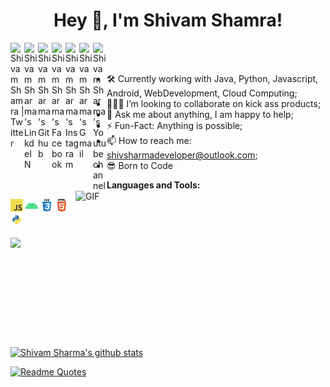 <html lang="en">
  <head>
    <meta charset="utf-8">
    <meta name="viewport" content="width=device-width, initial-scale=1, shrink-to-fit=no">

   
  </head>
  <body>
  <center><h1>Hey 👋, I'm Shivam Shamra!</h1></center>
  
  <a href="https://twitter.com/ShivamSharmaDev" rel="nofollow">
  <img align="left" alt="Shivam Shamra | Twitter" width="22px" src="https://camo.githubusercontent.com/eacc870029bca30353239d9d629076ba4c18de75/68747470733a2f2f63646e2e6a7364656c6976722e6e65742f6e706d2f73696d706c652d69636f6e734076332f69636f6e732f747769747465722e737667" data-canonical-src="https://cdn.jsdelivr.net/npm/simple-icons@v3/icons/twitter.svg" style="max-width:100%;">
</a>
<a href="https://linkedin.com/in/shivam-sharma-823b801b4" rel="nofollow">
  <img align="left" alt="Shivam Sharma's LinkdeIN" width="22px" src="https://camo.githubusercontent.com/b65faae8871ebbdb99790f2644ea7f3c89800b0c/68747470733a2f2f63646e2e6a7364656c6976722e6e65742f6e706d2f73696d706c652d69636f6e734076332f69636f6e732f6c696e6b6564696e2e737667" data-canonical-src="https://cdn.jsdelivr.net/npm/simple-icons@v3/icons/linkedin.svg" style="max-width:100%;">
</a>

<a href="https://github.com/ShivamSharmaDeveloper">
<img align="left" alt="Shivam Sharma's Github" width="22" src="https://cdn.jsdelivr.net/npm/simple-icons@v3/icons/github.svg" />
</a>

<a href="https://www.facebook.com/profile.php?id=100008167218261">
<img align="left" alt="Shivam Sharma's Facebook" width="22" src="https://cdn.jsdelivr.net/npm/simple-icons@v3/icons/facebook.svg">
</a>

<a href="https://www.instagram.com/_swagy.dude/">
<img align="left" alt="Shivam Sharma's Instagram" width="22" src="https://cdn.jsdelivr.net/npm/simple-icons@v3/icons/instagram.svg">
</a>

<a href="shivsharma7821@gmail.com">
<img align="left" alt="Shivam Sharma's Gmail" width="22" src="https://cdn.jsdelivr.net/npm/simple-icons@v3/icons/gmail.svg">
</a>

<a href="https://www.youtube.com/channel/UCRY6l4-atqPLS83DZXgQvYA">
<img align="left" alt="Shivam Sharma's Youtube channel" width="22" src="https://cdn.jsdelivr.net/npm/simple-icons@v3/icons/youtube.svg">
</a>

<br>
<br>

<a target="_blank" rel="noopener noreferrer" href="https://media.giphy.com/media/qgQUggAC3Pfv687qPC/giphy.gif"><img autoplay align="right" height="250" width="400" alt="GIF" src="https://media.giphy.com/media/qgQUggAC3Pfv687qPC/giphy.gif" data-canonical-src="https://media.giphy.com/media/f3iwJFOVOwuy7K6FFw/giphy.gif" style="max-width:100%;"></a>

<ul>
<li><g-emoji class="g-emoji" alias="hammer_and_wrench" fallback-src="https://github.githubassets.com/images/icons/emoji/unicode/1f6e0.png">🛠</g-emoji> Currently working with Java, Python, Javascript, Android, WebDevelopment, Cloud Computing;</li>
<li>👨🏻&zwj;💻 I’m looking to collaborate on kick ass products;</li>
<li><g-emoji class="g-emoji" alias="speech_balloon" fallback-src="https://github.githubassets.com/images/icons/emoji/unicode/1f4ac.png">💬</g-emoji> Ask me about anything, I am happy to help;</li>
<li><g-emoji class="g-emoji" alias="zap" fallback-src="https://github.githubassets.com/images/icons/emoji/unicode/26a1.png">⚡️</g-emoji> Fun-Fact: Anything is possible;</li>
<li><g-emoji class="g-emoji" alias="mailbox" fallback-src="https://github.githubassets.com/images/icons/emoji/unicode/1f4eb.png">📫</g-emoji> How to reach me: <a href="mailto:shivsharmadevloper@outlook.com">shivsharmadeveloper@outlook.com</a>;</li>
<li><g-emoji>😎</g-emoji> Born to Code
</ul>


**Languages and Tools:**  

<code><img height="20" src="https://raw.githubusercontent.com/github/explore/80688e429a7d4ef2fca1e82350fe8e3517d3494d/topics/javascript/javascript.png"></code>
<code><img height="20" src="https://raw.githubusercontent.com/github/explore/80688e429a7d4ef2fca1e82350fe8e3517d3494d/topics/android/android.png"></code>
<code><img height="20" src="https://raw.githubusercontent.com/github/explore/80688e429a7d4ef2fca1e82350fe8e3517d3494d/topics/css/css.png"></code>
<code><img height="20" src="https://raw.githubusercontent.com/github/explore/5c058a388828bb5fde0bcafd4bc867b5bb3f26f3/topics/html/html.png"></code>
<code><img height="20" src="https://raw.githubusercontent.com/github/explore/80688e429a7d4ef2fca1e82350fe8e3517d3494d/topics/python/python.png"></code>    

<a><img align="center" src="https://github-readme-stats.vercel.app/api/top-langs/?username=ShivamSharmaDeveloper&layout=compact&theme=radical" />
</a>

[![Shivam Sharma's github stats](https://github-readme-stats.vercel.app/api?username=ShivamSharmaDeveloper&show_icons=true&theme=radical)](https://github.com/ShivamSharmaDeveloper/ShivamSharmaDeveloper)

[![Readme Quotes](https://quotes-github-readme.vercel.app/api?type=horizontal&theme=monokai)](https://github.com/piyushsuthar/github-readme-quotes)


  </body>
</html>
